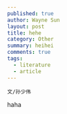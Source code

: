 ```yaml
---
published: true
author: Wayne Sun
layout: post
title: hehe
category: Other
summary: heihei
comments: true
tags:
  - literature
  - article
---
```


`文/孙少伟`


haha
